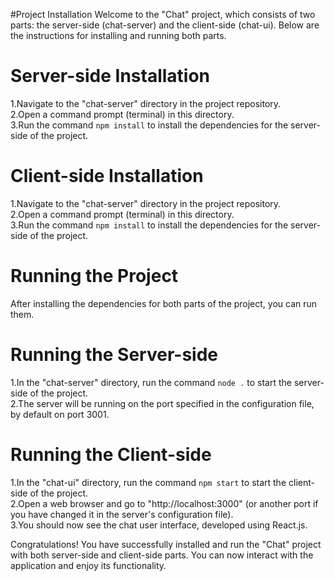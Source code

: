 #Project Installation
Welcome to the "Chat" project, which consists of two parts: the server-side (chat-server) and the client-side (chat-ui). Below are the instructions for installing and running both parts.

# Server-side Installation
1.Navigate to the "chat-server" directory in the project repository.\
2.Open a command prompt (terminal) in this directory.\
3.Run the command `npm install` to install the dependencies for the server-side of the project.

# Client-side Installation
1.Navigate to the "chat-server" directory in the project repository.\
2.Open a command prompt (terminal) in this directory.\
3.Run the command `npm install` to install the dependencies for the server-side of the project.

# Running the Project
After installing the dependencies for both parts of the project, you can run them.

# Running the Server-side
1.In the "chat-server" directory, run the command `node .` to start the server-side of the project.\
2.The server will be running on the port specified in the configuration file, by default on port 3001.

# Running the Client-side
1.In the "chat-ui" directory, run the command `npm start` to start the client-side of the project.\
2.Open a web browser and go to "http://localhost:3000" (or another port if you have changed it in the server's configuration file).\
3.You should now see the chat user interface, developed using React.js.

Congratulations! You have successfully installed and run the "Chat" project with both server-side and client-side parts. You can now interact with the application and enjoy its functionality.
